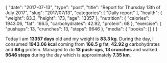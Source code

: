 {
    "date": "2017-07-13",
    "type": "post",
    "title": "Report for Thursday 13th of July 2017",
    "slug": "2017\/07\/13",
    "categories": [
        "Daily report"
    ],
    "health": {
        "weight": 83.3,
        "height": 173,
        "age": 13357
    },
    "nutrition": {
        "calories": 1943.06,
        "fat": 166.5,
        "carbohydrates": 42.92,
        "protein": 68
    },
    "exercise": {
        "pushups": 13,
        "crunches": 13,
        "steps": 9646
    },
    "media": {
        "books": []
    }
}

Today I am <strong>13357 days</strong> old and my weight is <strong>83.3 kg</strong>. During the day, I consumed <strong>1943.06 kcal</strong> coming from <strong>166.5 g</strong> fat, <strong>42.92 g</strong> carbohydrates and <strong>68 g</strong> protein. Managed to do <strong>13 push-ups</strong>, <strong>13 crunches</strong> and walked <strong>9646 steps</strong> during the day which is approximately <strong>7.35 km</strong>.